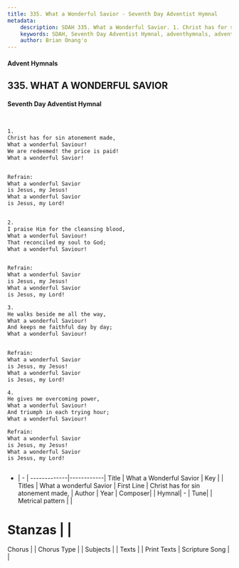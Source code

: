 ```yaml
---
title: 335. What a Wonderful Savior - Seventh Day Adventist Hymnal
metadata:
    description: SDAH 335. What a Wonderful Savior. 1. Christ has for sin atonement made, What a wonderful Saviour! We are redeemed! the price is paid! What a wonderful Savior! 
    keywords: SDAH, Seventh Day Adventist Hymnal, adventhymnals, advent hymnals, What a Wonderful Savior, Christ has for sin atonement made, ,What a wonderful Savior
    author: Brian Onang'o
---
```


#### Advent Hymnals
## 335. WHAT A WONDERFUL SAVIOR
#### Seventh Day Adventist Hymnal

```txt


1.
Christ has for sin atonement made,
What a wonderful Saviour!
We are redeemed! the price is paid!
What a wonderful Savior!


Refrain:
What a wonderful Savior
is Jesus, my Jesus!
What a wonderful Savior
is Jesus, my Lord!


2.
I praise Him for the cleansing blood,
What a wonderful Saviour!
That reconciled my soul to God;
What a wonderful Saviour!


Refrain:
What a wonderful Savior
is Jesus, my Jesus!
What a wonderful Savior
is Jesus, my Lord!

3.
He walks beside me all the way,
What a wonderful Saviour!
And keeps me faithful day by day;
What a wonderful Saviour!


Refrain:
What a wonderful Savior
is Jesus, my Jesus!
What a wonderful Savior
is Jesus, my Lord!

4.
He gives me overcoming power,
What a wonderful Saviour!
And triumph in each trying hour;
What a wonderful Saviour!

Refrain:
What a wonderful Savior
is Jesus, my Jesus!
What a wonderful Savior
is Jesus, my Lord!



```

- |   -  |
-------------|------------|
Title | What a Wonderful Savior |
Key |  |
Titles | What a wonderful Savior |
First Line | Christ has for sin atonement made, |
Author | 
Year | 
Composer|  |
Hymnal|  - |
Tune|  |
Metrical pattern | |
# Stanzas |  |
Chorus |  |
Chorus Type |  |
Subjects |  |
Texts |  |
Print Texts | 
Scripture Song |  |
  
